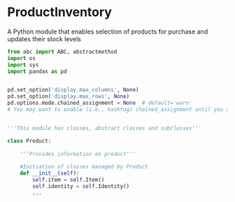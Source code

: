 # ProductInventory
A Python module that enables selection of products for purchase and updates their stock levels
```python
from abc import ABC, abstractmethod
import os
import sys
import pandas as pd


pd.set_option('display.max_columns', None)
pd.set_option('display.max_rows', None)
pd.options.mode.chained_assignment = None  # default='warn'
# You may want to enable (i.e., hashtag) chained_assignment until you are comfortable with your data


'''This module has classes, abstract classes and subclasses'''

class Product:
    
    '''Provides information on product'''
    
    #Initiation of classes managed by Product
    def __init__(self):
        self.item = self.Item()
        self.identity = self.Identity()
        ...
